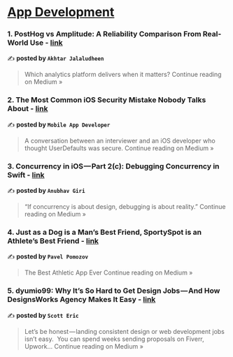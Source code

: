 
<h1><a href=https://medium.com/tag/mobile-app-development/recommended target="_blank" rel="noopener noreferrer">App Development</a></h1>
<h3>1. PostHog vs Amplitude: A Reliability Comparison From Real-World Use - <a href="https://medium.com/@akhtar.jalaludheen/posthog-vs-amplitude-a-reliability-comparison-from-real-world-use-d5f5e37f92a4?source=rss------mobile_app_development-5" target="_blank" rel="noopener noreferrer">link</a></h3>

✍️ **posted by `Akhtar Jalaludheen`**

<blockquote>Which analytics platform delivers when it matters?
Continue reading on Medium »</blockquote>

<h3>2. The Most Common iOS Security Mistake Nobody Talks About - <a href="https://medium.com/@avula.koti.realpage/the-most-common-ios-security-mistake-nobody-talks-about-547274f7cb7d?source=rss------mobile_app_development-5" target="_blank" rel="noopener noreferrer">link</a></h3>

✍️ **posted by `Mobile App Developer`**

<blockquote>A conversation between an interviewer and an iOS developer who thought UserDefaults was secure.
Continue reading on Medium »</blockquote>

<h3>3.  Concurrency in iOS — Part 2(c): Debugging Concurrency in Swift - <a href="https://anubhavgiri01.medium.com/concurrency-in-ios-part-2-c-debugging-concurrency-in-swift-b4f330b46460?source=rss------mobile_app_development-5" target="_blank" rel="noopener noreferrer">link</a></h3>

✍️ **posted by `Anubhav Giri`**

<blockquote>“If concurrency is about design, debugging is about reality.”
Continue reading on Medium »</blockquote>

<h3>4. Just as a Dog is a Man’s Best Friend, SportySpot is an Athlete’s Best Friend - <a href="https://medium.com/@pavelpomozov/just-as-a-dog-is-a-mans-best-friend-sportyspot-is-an-athlete-s-best-friend-784099697e1f?source=rss------mobile_app_development-5" target="_blank" rel="noopener noreferrer">link</a></h3>

✍️ **posted by `Pavel Pomozov`**

<blockquote>The Best Athletic App Ever
Continue reading on Medium »</blockquote>

<h3>5. dyumio99: Why It’s So Hard to Get Design Jobs — And How DesignsWorks Agency Makes It Easy - <a href="https://medium.com/@gabrieliboro8/dyumio99-why-its-so-hard-to-get-design-jobs-and-how-designsworks-agency-makes-it-easy-72e0f565506e?source=rss------mobile_app_development-5" target="_blank" rel="noopener noreferrer">link</a></h3>

✍️ **posted by `Scott Eric`**

<blockquote>Let’s be honest — landing consistent design or web development jobs isn’t easy.
 You can spend weeks sending proposals on Fiverr, Upwork…
Continue reading on Medium »</blockquote>

